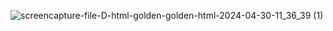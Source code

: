 ![screencapture-file-D-html-golden-golden-html-2024-04-30-11_36_39 (1)](https://github.com/tayebkhandev/golden-page/assets/123813633/d141e916-1724-483f-8d64-ec4c23e25124)
